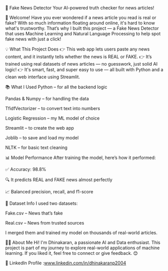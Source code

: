📰 Fake News Detector
Your AI-powered truth checker for news articles!

👋 Welcome!
Have you ever wondered if a news article you read is real or fake? With so much information floating around online, it's hard to know what's trustworthy. That’s why I built this project — a Fake News Detector that uses Machine Learning and Natural Language Processing to help spot fake news with just a click!

💡 What This Project Does
👉 This web app lets users paste any news content, and it instantly tells whether the news is REAL or FAKE.
👉 It’s trained using real datasets of news articles — no guesswork, just solid AI logic!
👉 It's smart, fast, and super easy to use — all built with Python and a clean web interface using Streamlit.

📚 What I Used
Python – for all the backend logic

Pandas & Numpy – for handling the data

TfidfVectorizer – to convert text into numbers

Logistic Regression – my ML model of choice

Streamlit – to create the web app

Joblib – to save and load my model

NLTK – for basic text cleaning

📊 Model Performance
After training the model, here’s how it performed:

✅ Accuracy: 98.8%

🔍 It predicts REAL and FAKE news almost perfectly

📈 Balanced precision, recall, and f1-score

📂 Dataset Info
I used two datasets:

Fake.csv – News that’s fake

Real.csv – News from trusted sources

I merged them and trained my model on thousands of real-world articles.

🙋‍♂️ About Me
Hi! I'm Dhinakaran, a passionate AI and Data enthusiast.
This project is part of my journey to explore real-world applications of machine learning.
If you liked it, feel free to connect or give feedback. 😊

🔗 LinkedIn Profile :www.linkedin.com/in/dhinakaranp2004

